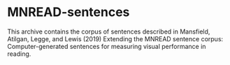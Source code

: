 # MNREAD-sentences
This  archive contains the corpus of sentences described in Mansfield, Atilgan, Legge, and Lewis (2019) Extending the MNREAD sentence corpus: Computer-generated sentences for measuring visual performance in reading.
